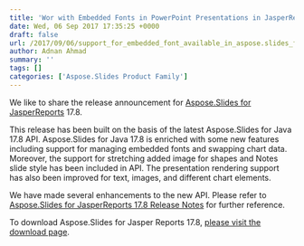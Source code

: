 ```yaml
---
title: 'Wor with Embedded Fonts in PowerPoint Presentations in JasperReports'
date: Wed, 06 Sep 2017 17:35:25 +0000
draft: false
url: /2017/09/06/support_for_embedded_font_available_in_aspose.slides_for_jasperreports/
author: Adnan Ahmad
summary: ''
tags: []
categories: ['Aspose.Slides Product Family']
---
```


We like to share the release announcement for [Aspose.Slides for JasperReports][1] 17.8.

This release has been built on the basis of the latest Aspose.Slides for Java 17.8 API. Aspose.Slides for Java 17.8 is enriched with some new features including support for managing embedded fonts and swapping chart data. Moreover, the support for stretching added image for shapes and Notes slide style has been included in API. The presentation rendering support has also been improved for text, images, and different chart elements.

We have made several enhancements to the new API. Please refer to [Aspose.Slides for JasperReports 17.8 Release Notes][2] for further reference.

To download Aspose.Slides for Jasper Reports 17.8, [please visit the download page][3].




[1]: https://products.aspose.com/slides/jasperreports
[2]: https://docs.aspose.com/slides/jasperreports/aspose-slides-for-jasper-reports-17-8-release-notes/
[3]: http://downloads.aspose.com/slides/jasperreport




